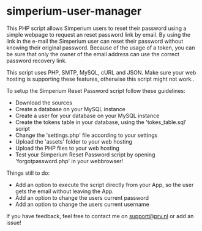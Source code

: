 simperium-user-manager
========================

This PHP script allows Simperium users to reset their password using a simple webpage to request an reset password link by email. By using the link in the e-mail the Simperium user can reset their password without knowing their original password. Because of the usage of a token, you can be sure that only the owner of the email address can use the correct password recovery link.

This script uses PHP, SMTP, MySQL, cURL and JSON. Make sure your web hosting is supporting these features, otherwise this script might not work..

To setup the Simperium Reset Password script follow these guidelines:

* Download the sources
* Create a database on your MySQL instance
* Create a user for your database on your MySQL instance
* Create the tokens table in your database, using the 'tokes_table.sql' script
* Change the 'settings.php' file according to your settings
* Upload the 'assets' folder to your web hosting
* Upload the PHP files to your web hosting
* Test your Simperium Reset Password script by opening 'forgotpassword.php' in your webbrowser! 

Things still to do:

* Add an option to execute the script directly from your App, so the user gets the email without leaving the App.
* Add an option to change the users current password
* Add an option to change the users current username

If you have feedback, feel free to contact me on support@prv.nl or add an issue!
